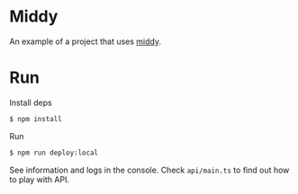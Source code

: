 # Middy

An example of a project that uses [middy](https://github.com/middyjs/middy).

# Run

Install deps

```bash
$ npm install
```

Run

```bash
$ npm run deploy:local
```

See information and logs in the console. Check `api/main.ts` to find out how to play with API.